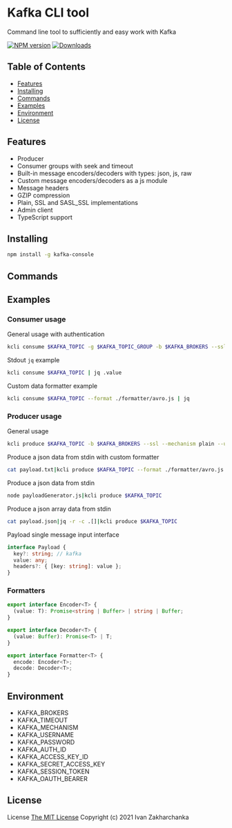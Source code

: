 # Kafka CLI tool

Command line tool to sufficiently and easy work with Kafka

[![NPM version][npm-image]][npm-url]
[![Downloads][downloads-image]][npm-url]

## Table of Contents

  - [Features](#features)
  - [Installing](#installing)
  - [Commands](#commands)
  - [Examples](#examples)
  - [Environment](#environment)
  - [License](#license)

## Features

- Producer
- Consumer groups with seek and timeout
- Built-in message encoders/decoders with types: json, js, raw
- Custom message encoders/decoders as a js module
- Message headers
- GZIP compression
- Plain, SSL and SASL_SSL implementations
- Admin client
- TypeScript support

## Installing

```sh
npm install -g kafka-console
```

## Commands



## Examples

### Consumer usage

General usage with authentication
```sh
kcli consume $KAFKA_TOPIC -g $KAFKA_TOPIC_GROUP -b $KAFKA_BROKERS --ssl --mechanism plain --username $KAFKA_USERNAME --password $KAFKA_PASSWORD
```

Stdout `jq` example
```sh
kcli consume $KAFKA_TOPIC | jq .value
```

Custom data formatter example
```sh
kcli consume $KAFKA_TOPIC --format ./formatter/avro.js | jq
```

### Producer usage

General usage
```sh
kcli produce $KAFKA_TOPIC -b $KAFKA_BROKERS --ssl --mechanism plain --username $KAFKA_USERNAME --password $KAFKA_PASSWORD
```

Produce a json data from stdin with custom formatter
```sh
cat payload.txt|kcli produce $KAFKA_TOPIC --format ./formatter/avro.js
```

Produce a json data from stdin
```sh
node payloadGenerator.js|kcli produce $KAFKA_TOPIC
```

Produce a json array data from stdin
```sh
cat payload.json|jq -r -c .[]|kcli produce $KAFKA_TOPIC
```

Payload single message input interface
```typescript
interface Payload {
  key?: string; // kafka
  value: any;
  headers?: { [key: string]: value };
}
```

### Formatters

```typescript
export interface Encoder<T> {
  (value: T): Promise<string | Buffer> | string | Buffer;
}

export interface Decoder<T> {
  (value: Buffer): Promise<T> | T;
}

export interface Formatter<T> {
  encode: Encoder<T>;
  decode: Decoder<T>;
}
```

## Environment

 - KAFKA_BROKERS
 - KAFKA_TIMEOUT
 - KAFKA_MECHANISM
 - KAFKA_USERNAME
 - KAFKA_PASSWORD
 - KAFKA_AUTH_ID
 - KAFKA_ACCESS_KEY_ID
 - KAFKA_SECRET_ACCESS_KEY
 - KAFKA_SESSION_TOKEN
 - KAFKA_OAUTH_BEARER

## License
License [The MIT License](http://opensource.org/licenses/MIT)
Copyright (c) 2021 Ivan Zakharchanka

[npm-url]: https://www.npmjs.com/package/kafka-console
[downloads-image]: https://img.shields.io/npm/dw/kafka-console.svg?maxAge=43200
[npm-image]: https://img.shields.io/npm/v/kafka-console.svg?maxAge=43200
